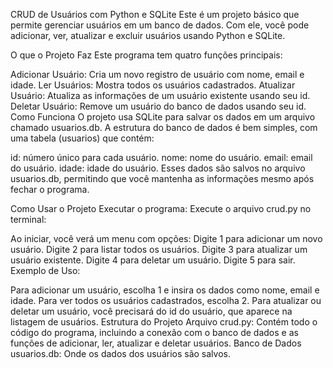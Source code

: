 CRUD de Usuários com Python e SQLite
Este é um projeto básico que permite gerenciar usuários em um banco de dados. Com ele, você pode adicionar, ver, atualizar e excluir usuários usando Python e SQLite.

O que o Projeto Faz
Este programa tem quatro funções principais:

Adicionar Usuário: Cria um novo registro de usuário com nome, email e idade.
Ler Usuários: Mostra todos os usuários cadastrados.
Atualizar Usuário: Atualiza as informações de um usuário existente usando seu id.
Deletar Usuário: Remove um usuário do banco de dados usando seu id.
Como Funciona
O projeto usa SQLite para salvar os dados em um arquivo chamado usuarios.db. A estrutura do banco de dados é bem simples, com uma tabela (usuarios) que contém:

id: número único para cada usuário.
nome: nome do usuário.
email: email do usuário.
idade: idade do usuário.
Esses dados são salvos no arquivo usuarios.db, permitindo que você mantenha as informações mesmo após fechar o programa.

Como Usar o Projeto
Executar o programa: Execute o arquivo crud.py no terminal:


Ao iniciar, você verá um menu com opções:
Digite 1 para adicionar um novo usuário.
Digite 2 para listar todos os usuários.
Digite 3 para atualizar um usuário existente.
Digite 4 para deletar um usuário.
Digite 5 para sair.
Exemplo de Uso:

Para adicionar um usuário, escolha 1 e insira os dados como nome, email e idade.
Para ver todos os usuários cadastrados, escolha 2.
Para atualizar ou deletar um usuário, você precisará do id do usuário, que aparece na listagem de usuários.
Estrutura do Projeto
Arquivo crud.py: Contém todo o código do programa, incluindo a conexão com o banco de dados e as funções de adicionar, ler, atualizar e deletar usuários.
Banco de Dados usuarios.db: Onde os dados dos usuários são salvos.
